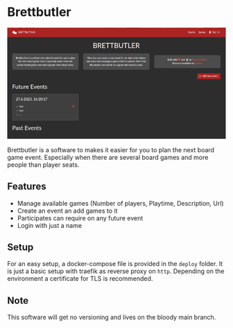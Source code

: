 # Brettbutler

![Screenshot](docs/screenshot.png)

Brettbutler is a software to makes it easier for you to plan the next board game event.
Especially when there are several board games and more people than player seats.

## Features

* Manage available games (Number of players, Playtime, Description, Url)
* Create an event an add games to it
* Participates can require on any future event
* Login with just a name

## Setup

For an easy setup, a docker-compose file is provided in the `deploy` folder.
It is just a basic setup with traefik as reverse proxy on `http`.
Depending on the environment a certificate for TLS is recommended.

## Note

This software will get no versioning and lives on the bloody main branch.
